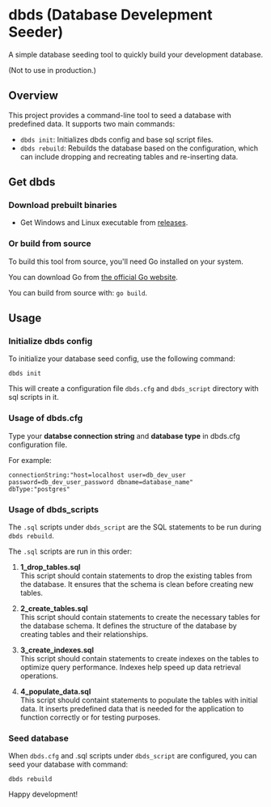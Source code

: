 # dbds (Database Develepment Seeder)

A simple database seeding tool to quickly build your development database.

(Not to use in production.)

## Overview

This project provides a command-line tool to seed a database with predefined data. It supports two main commands:

- `dbds init`: Initializes dbds config and base sql script files.
- `dbds rebuild`: Rebuilds the database based on the configuration, which can include dropping and recreating tables and re-inserting data.

## Get dbds

### Download prebuilt binaries

- Get Windows and Linux executable from [releases](https://github.com/JMFStorm/dbds-devseed/releases/tag/1.0.0).

### Or build from source

To build this tool from source, you'll need Go installed on your system.

You can download Go from [the official Go website](https://golang.org/dl/).

You can build from source with: `go build`.

## Usage

### Initialize dbds config

To initialize your database seed config, use the following command:

```
dbds init
```

This will create a configuration file `dbds.cfg` and `dbds_script` directory with sql scripts in it.

### Usage of dbds.cfg

Type your **databse connection string** and **database type** in dbds.cfg configuration file.

For example:

```
connectionString:"host=localhost user=db_dev_user password=db_dev_user_password dbname=database_name"
dbType:"postgres"
```

### Usage of dbds_scripts

The `.sql` scripts under `dbds_script` are the SQL statements to be run during `dbds rebuild`.

The `.sql` scripts are run in this order:

1. **1_drop_tables.sql**  
   This script should contain statements to drop the existing tables from the database. It ensures that the schema is clean before creating new tables.

2. **2_create_tables.sql**  
   This script should contain statements to create the necessary tables for the database schema. It defines the structure of the database by creating tables and their relationships.

3. **3_create_indexes.sql**  
   This script should contain statements to create indexes on the tables to optimize query performance. Indexes help speed up data retrieval operations.

4. **4_populate_data.sql**  
   This script should containt statements to populate the tables with initial data. It inserts predefined data that is needed for the application to function correctly or for testing purposes.

### Seed database

When `dbds.cfg` and .sql scripts under `dbds_script` are configured, you can seed your database with command:

```
dbds rebuild
```

Happy development!
